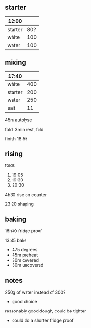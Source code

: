 ## starter
| 12:00 |  |
| ----------- |:----|
| starter     |  80?|
| white       | 100 |
| water       | 100 |


## mixing
| 17:40 |  |
| ----------- |:----|
| white       | 400 |
| starter     | 200 |
| water       | 250 |
| salt        | 11  |

45m autolyse

fold, 3min rest, fold

finish 18:55

## rising
folds
1. 19:05
2. 19:30
3. 20:30

4h30 rise on counter

23:20 shaping 

## baking
15h30 fridge proof

13:45 bake 
- 475 degrees
- 45m preheat
- 30m covered
- 30m uncovered

## notes

250g of water instead of 300?
- good choice

reasonably good dough, could be tighter
- could do a shorter fridge proof
